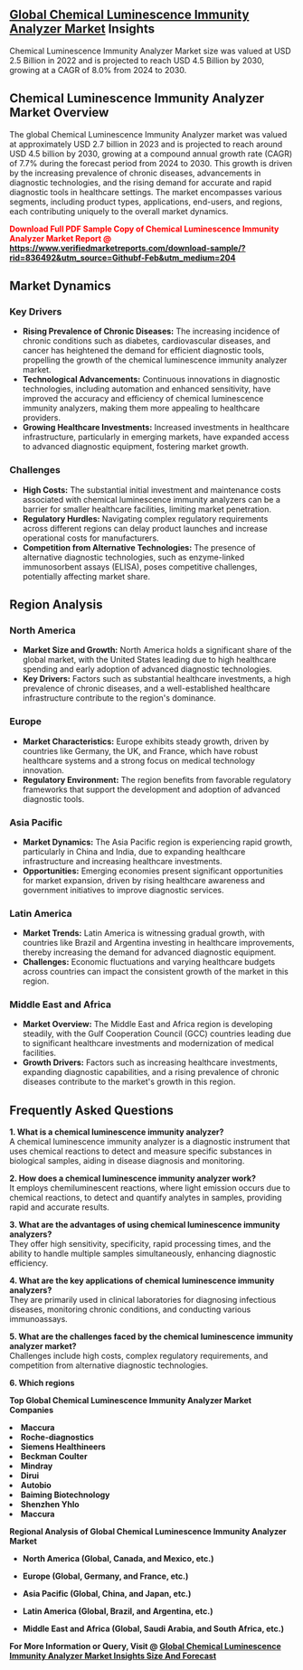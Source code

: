 <h2><a href="https://www.verifiedmarketreports.com/download-sample/?rid=836492&amp;utm_source=Githubf&amp;utm_medium=204" target="_blank">Global Chemical Luminescence Immunity Analyzer Market</a> Insights</h2><p>Chemical Luminescence Immunity Analyzer Market size was valued at USD 2.5 Billion in 2022 and is projected to reach USD 4.5 Billion by 2030, growing at a CAGR of 8.0% from 2024 to 2030.</p><p> <h2>Chemical Luminescence Immunity Analyzer Market Overview</h2> <p>The global Chemical Luminescence Immunity Analyzer market was valued at approximately USD 2.7 billion in 2023 and is projected to reach around USD 4.5 billion by 2030, growing at a compound annual growth rate (CAGR) of 7.7% during the forecast period from 2024 to 2030. This growth is driven by the increasing prevalence of chronic diseases, advancements in diagnostic technologies, and the rising demand for accurate and rapid diagnostic tools in healthcare settings. The market encompasses various segments, including product types, applications, end-users, and regions, each contributing uniquely to the overall market dynamics. </p> <p><strong><p><span class=""><span style="color: #ff0000;"><strong>Download Full PDF Sample Copy of Chemical Luminescence Immunity Analyzer Market Report</strong> @ </span><a href="https://www.verifiedmarketreports.com/download-sample/?rid=836492&amp;utm_source=Githubf-Feb&amp;utm_medium=204" target="_blank">https://www.verifiedmarketreports.com/download-sample/?rid=836492&amp;utm_source=Githubf-Feb&amp;utm_medium=204</a></span></p></strong></p> <h2>Market Dynamics</h2> <h3>Key Drivers</h3> <ul> <li><strong>Rising Prevalence of Chronic Diseases:</strong> The increasing incidence of chronic conditions such as diabetes, cardiovascular diseases, and cancer has heightened the demand for efficient diagnostic tools, propelling the growth of the chemical luminescence immunity analyzer market. </li> <li><strong>Technological Advancements:</strong> Continuous innovations in diagnostic technologies, including automation and enhanced sensitivity, have improved the accuracy and efficiency of chemical luminescence immunity analyzers, making them more appealing to healthcare providers. </li> <li><strong>Growing Healthcare Investments:</strong> Increased investments in healthcare infrastructure, particularly in emerging markets, have expanded access to advanced diagnostic equipment, fostering market growth. </li> </ul> <h3>Challenges</h3> <ul> <li><strong>High Costs:</strong> The substantial initial investment and maintenance costs associated with chemical luminescence immunity analyzers can be a barrier for smaller healthcare facilities, limiting market penetration. </li> <li><strong>Regulatory Hurdles:</strong> Navigating complex regulatory requirements across different regions can delay product launches and increase operational costs for manufacturers. </li> <li><strong>Competition from Alternative Technologies:</strong> The presence of alternative diagnostic technologies, such as enzyme-linked immunosorbent assays (ELISA), poses competitive challenges, potentially affecting market share. </li> </ul> <h2>Region Analysis</h2> <h3>North America</h3> <ul> <li><strong>Market Size and Growth:</strong> North America holds a significant share of the global market, with the United States leading due to high healthcare spending and early adoption of advanced diagnostic technologies. </li> <li><strong>Key Drivers:</strong> Factors such as substantial healthcare investments, a high prevalence of chronic diseases, and a well-established healthcare infrastructure contribute to the region's dominance. </li> </ul> <h3>Europe</h3> <ul> <li><strong>Market Characteristics:</strong> Europe exhibits steady growth, driven by countries like Germany, the UK, and France, which have robust healthcare systems and a strong focus on medical technology innovation. </li> <li><strong>Regulatory Environment:</strong> The region benefits from favorable regulatory frameworks that support the development and adoption of advanced diagnostic tools. </li> </ul> <h3>Asia Pacific</h3> <ul> <li><strong>Market Dynamics:</strong> The Asia Pacific region is experiencing rapid growth, particularly in China and India, due to expanding healthcare infrastructure and increasing healthcare investments. </li> <li><strong>Opportunities:</strong> Emerging economies present significant opportunities for market expansion, driven by rising healthcare awareness and government initiatives to improve diagnostic services. </li> </ul> <h3>Latin America</h3> <ul> <li><strong>Market Trends:</strong> Latin America is witnessing gradual growth, with countries like Brazil and Argentina investing in healthcare improvements, thereby increasing the demand for advanced diagnostic equipment. </li> <li><strong>Challenges:</strong> Economic fluctuations and varying healthcare budgets across countries can impact the consistent growth of the market in this region. </li> </ul> <h3>Middle East and Africa</h3> <ul> <li><strong>Market Overview:</strong> The Middle East and Africa region is developing steadily, with the Gulf Cooperation Council (GCC) countries leading due to significant healthcare investments and modernization of medical facilities. </li> <li><strong>Growth Drivers:</strong> Factors such as increasing healthcare investments, expanding diagnostic capabilities, and a rising prevalence of chronic diseases contribute to the market's growth in this region. </li> </ul> <h2>Frequently Asked Questions</h2> <p><strong>1. What is a chemical luminescence immunity analyzer?</strong><br> A chemical luminescence immunity analyzer is a diagnostic instrument that uses chemical reactions to detect and measure specific substances in biological samples, aiding in disease diagnosis and monitoring. </p> <p><strong>2. How does a chemical luminescence immunity analyzer work?</strong><br> It employs chemiluminescent reactions, where light emission occurs due to chemical reactions, to detect and quantify analytes in samples, providing rapid and accurate results. </p> <p><strong>3. What are the advantages of using chemical luminescence immunity analyzers?</strong><br> They offer high sensitivity, specificity, rapid processing times, and the ability to handle multiple samples simultaneously, enhancing diagnostic efficiency. </p> <p><strong>4. What are the key applications of chemical luminescence immunity analyzers?</strong><br> They are primarily used in clinical laboratories for diagnosing infectious diseases, monitoring chronic conditions, and conducting various immunoassays. </p> <p><strong>5. What are the challenges faced by the chemical luminescence immunity analyzer market?</strong><br> Challenges include high costs, complex regulatory requirements, and competition from alternative diagnostic technologies. </p> <p><strong>6. Which regions</p><p><strong>Top Global Chemical Luminescence Immunity Analyzer Market Companies</strong></p><div data-test-id=""><p><li>Maccura</li><li> Roche-diagnostics</li><li> Siemens Healthineers</li><li> Beckman Coulter</li><li> Mindray</li><li> Dirui</li><li> Autobio</li><li> Baiming Biotechnology</li><li> Shenzhen Yhlo</li><li> Maccura</li></p><div><strong>Regional Analysis of&nbsp;Global Chemical Luminescence Immunity Analyzer Market</strong></div><ul><li dir="ltr"><p dir="ltr">North America&nbsp;(Global, Canada, and Mexico, etc.)</p></li><li dir="ltr"><p dir="ltr">Europe (Global, Germany, and France, etc.)</p></li><li dir="ltr"><p dir="ltr">Asia Pacific&nbsp;(Global, China, and Japan, etc.)</p></li><li dir="ltr"><p dir="ltr">Latin America&nbsp;(Global, Brazil, and Argentina, etc.)</p></li><li dir="ltr">Middle East and Africa&nbsp;(Global, Saudi Arabia, and South Africa, etc.)</li></ul><p><strong>For More Information or Query, Visit @&nbsp;</strong><strong><a href="https://www.verifiedmarketreports.com/product/chemical-luminescence-immunity-analyzer-market/?utm_source=Githubf&amp;utm_medium=204" target="_blank">Global Chemical Luminescence Immunity Analyzer Market Insights Size And Forecast</a></strong></p></div>
